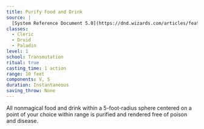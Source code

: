 ```yaml
---
title: Purify Food and Drink
source: |
  [System Reference Document 5.0](https://dnd.wizards.com/articles/features/systems-reference-document-srd)
classes:
  - Cleric
  - Druid
  - Paladin
level: 1
school: Transmutation
ritual: true
casting_time: 1 action
range: 10 feet
components: V, S
duration: Instantaneous
saving_throw: None
---
```


All nonmagical food and drink within a 5-foot-radius sphere centered on a point of your choice within range is purified and rendered free of poison and disease.
